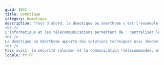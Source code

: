 ```yaml
---
guid: 1031
title: Domotique
category: Domotique
description: "Tout d'abord, la domotique ou Smarthome c'est l'ensemble des techniques de l'électronique, de la physique du bâtiment et de la domotique, basées sur, Jeedom ou Homeassistant. Ils permettent de centraliser le contrôle des différents composants. De la maison et de l'entreprise, (chauffage, volets roulants et porte de garage ou portail d'entrée, prises électriques, etc.).
<br />
L'informatique et les télécommunications permettent de : centraliser le contrôle des différents composants. De la maison et de l'entreprise, (chauffage, volets roulants et porte de garage ou portail d'entrée, prises électriques, etc.).
<br />
La domotique ou Smarthome apporte des solutions techniques avec Jeedom et Homeassistant. Pour répondre aux besoins de confort (gestion de l'énergie, il y a aussi l'optimisation du confort d'éclairage et de chauffage).
<br />
Mais aussi, la sécurité (alarme) et la communication (télécommandes, etc.). Que l'on retrouve dans les habitations, les hôtels et les lieux publics, etc...."
locale: fr_FR
---
```

